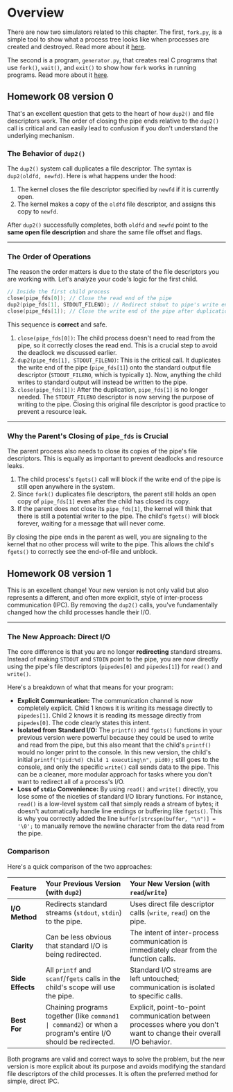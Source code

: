 
# Overview

There are now two simulators related to this chapter. The first,
`fork.py`, is a simple tool to show what a process tree looks like
when processes are created and destroyed. Read more about it
[here](README-fork.md).

The second is a program, `generator.py`, that creates real C programs
that use `fork()`, `wait()`, and `exit()` to show how `fork` works in
running programs. Read more about it [here](README-generator.md).

## Homework 08 version 0

That's an excellent question that gets to the heart of how `dup2()` and
file descriptors work. The order of closing the pipe ends relative to the
`dup2()` call is critical and can easily lead to confusion if you don't
understand the underlying mechanism.

### The Behavior of `dup2()`

The `dup2()` system call duplicates a file descriptor. The syntax is
`dup2(oldfd, newfd)`. Here is what happens under the hood:

1.  The kernel closes the file descriptor specified by `newfd` if it is
currently open.
2.  The kernel makes a copy of the `oldfd` file descriptor, and assigns
this copy to `newfd`.

After `dup2()` successfully completes, both `oldfd` and `newfd` point
to the **same open file description** and share the same file offset
and flags.

-----

### The Order of Operations

The reason the order matters is due to the state of the file descriptors
you are working with. Let's analyze your code's logic for the first child.

```c
// Inside the first child process
close(pipe_fds[0]); // Close the read end of the pipe
dup2(pipe_fds[1], STDOUT_FILENO); // Redirect stdout to pipe's write end
close(pipe_fds[1]); // Close the write end of the pipe after duplication
```

This sequence is **correct** and safe.

1.  `close(pipe_fds[0])`: The child process doesn't need to read from
the pipe, so it correctly closes the read end. This is a crucial step
to avoid the deadlock we discussed earlier.
2.  `dup2(pipe_fds[1], STDOUT_FILENO)`: This is the critical call. It
duplicates the write end of the pipe (`pipe_fds[1]`) onto the standard
output file descriptor (`STDOUT_FILENO`, which is typically `1`). Now,
anything the child writes to standard output will instead be written to
the pipe.
3.  `close(pipe_fds[1])`: After the duplication, `pipe_fds[1]` is no
longer needed. The `STDOUT_FILENO` descriptor is now serving the purpose
of writing to the pipe. Closing this original file descriptor is good
practice to prevent a resource leak.

-----

### Why the Parent's Closing of `pipe_fds` is Crucial

The parent process also needs to close its copies of the pipe's file
descriptors. This is equally as important to prevent deadlocks and
resource leaks.

1.  The child process's `fgets()` call will block if the write end of
the pipe is still open anywhere in the system.
2.  Since `fork()` duplicates file descriptors, the parent still holds
an open copy of `pipe_fds[1]` even after the child has closed its copy.
3.  If the parent does not close its `pipe_fds[1]`, the kernel will
think that there is still a potential writer to the pipe. The child's
`fgets()` will block forever, waiting for a message that will never come.

By closing the pipe ends in the parent as well, you are signaling to
the kernel that no other process will write to the pipe. This allows
the child's `fgets()` to correctly see the end-of-file and unblock.

## Homework 08 version 1

This is an excellent change! Your new version is not only valid but also
represents a different, and often more explicit, style of inter-process
communication (IPC). By removing the `dup2()` calls, you've fundamentally
changed how the child processes handle their I/O.

---
### The New Approach: Direct I/O

The core difference is that you are no longer **redirecting** standard
streams. Instead of making `STDOUT` and `STDIN` point to the pipe,
you are now directly using the pipe's file descriptors (`pipedes[0]`
and `pipedes[1]`) for `read()` and `write()`.



Here's a breakdown of what that means for your program:

* **Explicit Communication:** The communication channel is now
completely explicit. Child 1 knows it is writing its message directly
to `pipedes[1]`. Child 2 knows it is reading its message directly from
`pipedes[0]`. The code clearly states this intent.
* **Isolated from Standard I/O:** The `printf()` and `fgets()` functions
in your previous version were powerful because they could be used to
write and read from the pipe, but this also meant that the child's
`printf()` would no longer print to the console. In this new version,
the child's initial `printf("(pid:%d) Child 1 executing\n", pid0);`
still goes to the console, and only the specific `write()` call sends
data to the pipe. This can be a cleaner, more modular approach for tasks
where you don't want to redirect all of a process's I/O.
* **Loss of `stdio` Convenience:** By using `read()` and `write()`
directly, you lose some of the niceties of standard I/O library
functions. For instance, `read()` is a low-level system call that simply
reads a stream of bytes; it doesn't automatically handle line endings
or buffering like `fgets()`. This is why you correctly added the line
`buffer[strcspn(buffer, "\n")] = '\0';` to manually remove the newline
character from the data read from the pipe.

### Comparison

Here's a quick comparison of the two approaches:

| Feature | Your Previous Version (with `dup2`) | Your New Version (with `read`/`write`) |
| :--- | :--- | :--- |
| **I/O Method** | Redirects standard streams (`stdout`, `stdin`) to the pipe. | Uses direct file descriptor calls (`write`, `read`) on the pipe. |
| **Clarity** | Can be less obvious that standard I/O is being redirected. | The intent of inter-process communication is immediately clear from the function calls. |
| **Side Effects** | All `printf` and `scanf`/`fgets` calls in the child's scope will use the pipe. | Standard I/O streams are left untouched; communication is isolated to specific calls. |
| **Best For** | Chaining programs together (like `command1 \| command2`) or when a program's entire I/O should be redirected. | Explicit, point-to-point communication between processes where you don't want to change their overall I/O behavior. |

Both programs are valid and correct ways to solve the problem, but the
new version is more explicit about its purpose and avoids modifying
the standard file descriptors of the child processes. It is often the
preferred method for simple, direct IPC.

